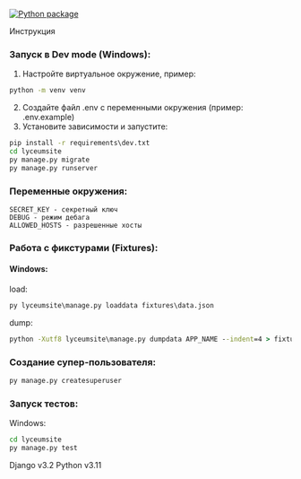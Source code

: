 [![Python package](https://github.com/sagadav/django-int-yandex/actions/workflows/python-package.yml/badge.svg?branch=dev)](https://github.com/sagadav/django-int-yandex/actions/workflows/python-package.yml)

Инструкция

### Запуск в Dev mode (Windows):

1. Настройте виртуальное окружение, пример:

```cmd
python -m venv venv
```

2. Создайте файл .env с переменными окружения (пример: .env.example)
3. Установите зависимости и запустите:

```cmd
pip install -r requirements\dev.txt
cd lyceumsite
py manage.py migrate
py manage.py runserver
```

### Переменные окружения:

```
SECRET_KEY - секретный ключ
DEBUG - режим дебага
ALLOWED_HOSTS - разрешенные хосты
```

### Работа с фикстурами (Fixtures):
#### Windows:  
load:
```cmd
py lyceumsite\manage.py loaddata fixtures\data.json
```
dump:
```cmd
python -Xutf8 lyceumsite\manage.py dumpdata APP_NAME --indent=4 > fixtures\data.json
```

### Создание супер-пользователя:
```cmd
py manage.py createsuperuser
```

### Запуск тестов:  
Windows:
```cmd
cd lyceumsite
py manage.py test
```

Django v3.2
Python v3.11
